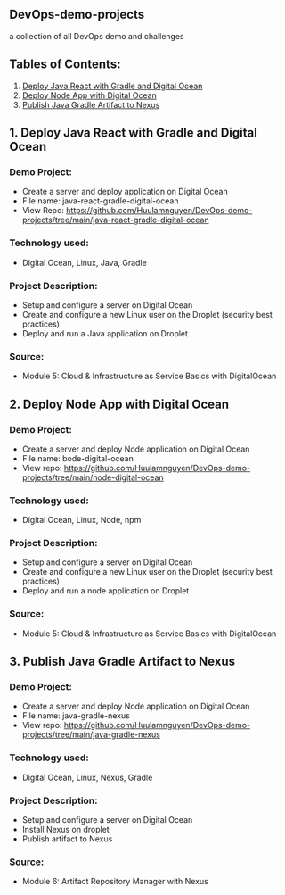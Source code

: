 ## DevOps-demo-projects
a collection of all DevOps demo and challenges

## Tables of Contents:
1. [Deploy Java React with Gradle and Digital Ocean](#deploy-java-react-with-gradle-and-digital-ocean)
2. [Deploy Node App with Digital Ocean](#deploy-node-app-with-digital-ocean)
3. [Publish Java Gradle Artifact to Nexus](#publish-java-gradle-artifact-to-nexus)

## 1. Deploy Java React with Gradle and Digital Ocean <a name="deploy-java-react-with-gradle-and-digital-ocean"></a>
### Demo Project:
- Create a server and deploy application on Digital Ocean
- File name: java-react-gradle-digital-ocean
- View Repo: https://github.com/Huulamnguyen/DevOps-demo-projects/tree/main/java-react-gradle-digital-ocean 

### Technology used:
- Digital Ocean, Linux, Java, Gradle

### Project Description:
- Setup and configure a server on Digital Ocean
- Create and configure a new Linux user on the Droplet (security best practices)
- Deploy and run a Java application on Droplet

### Source:
- Module 5: Cloud & Infrastructure as Service Basics with DigitalOcean

## 2. Deploy Node App with Digital Ocean <a name="deploy-node-app-with-digital-ocean"></a>
### Demo Project:
- Create a server and deploy Node application on Digital Ocean
- File name: bode-digital-ocean
- View repo: https://github.com/Huulamnguyen/DevOps-demo-projects/tree/main/node-digital-ocean 

### Technology used:
- Digital Ocean, Linux, Node, npm

### Project Description:
- Setup and configure a server on Digital Ocean
- Create and configure a new Linux user on the Droplet (security best practices)
- Deploy and run a node application on Droplet

### Source:
- Module 5: Cloud & Infrastructure as Service Basics with DigitalOcean

## 3. Publish Java Gradle Artifact to Nexus <a name="publish-java-gradle-artifact-to-nexus"></a>
### Demo Project:
- Create a server and deploy Node application on Digital Ocean
- File name: java-gradle-nexus
- View repo: https://github.com/Huulamnguyen/DevOps-demo-projects/tree/main/java-gradle-nexus

### Technology used:
- Digital Ocean, Linux, Nexus, Gradle

### Project Description:
- Setup and configure a server on Digital Ocean
- Install Nexus on droplet
- Publish artifact to Nexus

### Source:
- Module 6: Artifact Repository Manager with Nexus